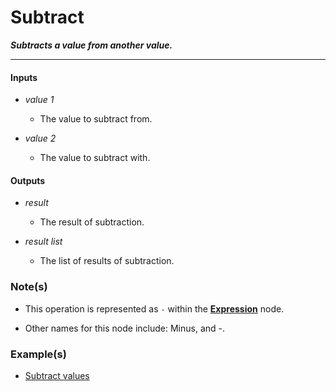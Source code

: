 # Subtract

**_Subtracts a value from another value._**

---


#### Inputs

* _value 1_

  * The value to subtract from.

* _value 2_

  * The value to subtract with.


#### Outputs

* _result_

  * The result of subtraction.

* _result list_

  * The list of results of subtraction.


### Note(s)

* This operation is represented as `-` within the [**Expression**](/nodes/ExpressionParser/documentation.md) node.

* Other names for this node include: Minus, and -.


### Example(s)

* <a href="https://creator.trimble.com/graph?assetURI=whp:95c23944-acd2-45b7-903e-7ebc7aa7adb3&version=latest" target="_blank">Subtract values</a>
